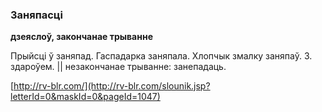 ### Заняпасці
**дзеяслоў, закончанае трыванне**

Прыйсці ў заняпад. Гаспадарка заняпала. Хлопчык змалку заняпаў. З. здароўем. || незакончанае трыванне: занепадаць.

<a rel="author">[http://rv-blr.com/](http://rv-blr.com/slounik.jsp?letterId=0&maskId=0&pageId=1047)</a>
